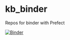 # kb_binder
Repos for binder with Prefect

[![Binder](https://mybinder.org/badge_logo.svg)](https://mybinder.org/v2/gh/kingsleyb/kb_binder/master)
